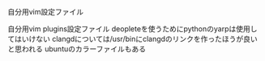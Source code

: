 自分用vim設定ファイル

自分用vim plugins設定ファイル
deopleteを使うためにpythonのyarpは使用してはいけない
clangdについては/usr/binにclangdのリンクを作ったほうが良いと思われる
ubuntuのカラーファイルもある

